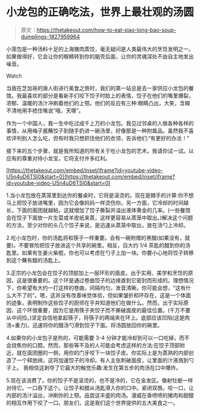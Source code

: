 # 小龙包的正确吃法，世界上最壮观的汤圆

> 原文：<https://thetakeout.com/how-to-eat-xiao-long-bao-soup-dumplings-1827959964>

小笼包是一种汤料十足的上海猪肉蒸饺，毫无疑问是人类最伟大的烹饪发明之一。如果做得好，它会让你的眼睛转到你的脑壳后面，让你的灵魂深处不由自主地发出噪音。

Watch

当我在芝加哥的唐人街进行美食之旅时，我们的第一站总是去一家供应小龙包的餐馆。我最喜欢的部分是看新手们咬下饺子时脸上的表情，饺子在他们的嘴里爆裂，浓郁、温暖的汤汁冲刷着他们的上颚。他们的反应有三种:眼睛凸出，大笑，含糊不清地用手捂住嘴说“哦，天哪”。

作为一个中国人，我一生中吃过成千上万的小龙包。我见过邻桌的人做各种各样的事情，从用梅子酱蘸饺子到随手扔进一碗汤里，好像那是一种附属品。虽然我不喜欢评判别人怎么吃，但有时我只想抓住他们的衣领，告诉他们:“有更好的办法！”

接下来的五个步骤，就是我所知道的所有关于吃小龙包的艺术。我请你试一试。以应有的尊重对待小龙宝，它将支付许多红利。

 [https://thetakeout.com/embed/inset/iframe?id=youtube-video-U5n4uD6TSI0&start=0](https://thetakeout.com/embed/inset/iframe?id=youtube-video-U5n4uD6TSI0&start=0) 

1.当小龙包放在蒸笼里到达你的餐桌时，它将是滚烫的。现在是棘手的计算:你不想马上把饺子放进嘴里，因为它会像妈妈一样烫伤你。另一方面，它冷却的时间越长，下面的面团就越粘，这就增加了饺子撕裂并溢出液体黄金的几率。(一些餐馆会在饺子下面放一片生菜或羊皮纸来蒸，这样更容易从蒸笼中取出。)解决这个问题的方法，至少对你的头几个饺子来说，是迅速从蒸笼中取出，放在汤勺上冷却。

2.吃小龙包时，你的汤匙将和筷子一样重要。会有一碗附赠的黑醋(如果没有，就要)。不要冒险把饺子放进这个共享的碗里。相反，舀大约 1/4 茶匙的醋到你的汤匙里。如果有生姜火柴棍，你也可以考虑在勺子上加一块。你要小心地将饺子转移到这个蘸有醋的汤匙上。

3.正宗的小龙包会在饺子的顶部加上一层环形的面皮。出于实用、美学和烹饪的原因，这是很重要的。这个环是通过卷曲饺子的边缘直到它密封而形成的。理想情况下，你希望有大约一打这样的卷曲，间隔均匀，发音清晰。你可能会想，“这有什么大不了的”。嗯，这并没有改善味觉体验，但如果皱折和环存在，这是一个体面的迹象，表明制作这些饺子的厨师在乎并知道他们在做什么。然而，出于实际原因，这个环很重要，因为它是用筷子夹饺子而不撕破面皮的最佳位置。(千万不要从中间捡。)坚定自信地拿起筷子，将筷子的两端夹在环上。底部应该凹陷(这是肉汤+重力)。迅速将你的醋汤勺滑到饺子下面。将汤圆放回你的碗里。

4.如果你的小龙包子是热的，可能需要 3-4 分钟才能冷却到可以一口吃掉，而不会烧焦你的口腔。然而，那些等不及的人可能会考虑这样的方法:在饺子顶部附近，就在面团圈的一侧，用你的门牙咬下一块饺子皮。你实际上是为蒸熟的内部创造了一个释放阀，这将加速饺子的冷却。有人主张刺破面皮，让里面的汁液溅到勺子上。 我相信这剥夺了它最大的触觉乐趣:发生在第五步的肉汤在口中爆炸。

5.现在该消费了。你的饺子不是滚烫的，也不是冷的，它在金发区。像射牡蛎一样对待它。一口吞下这个。让饺子和醋从汤匙滑入你的口中。紧闭双唇。咬一口，让内部的汤汁溢出，冲刷你的上颚。品尝这丰盛的肉汤。漫威在香喷喷的猪肉和甜醋的相互作用下咬了一口。朋友们，这是我们这个世界提供的五大美食之一。